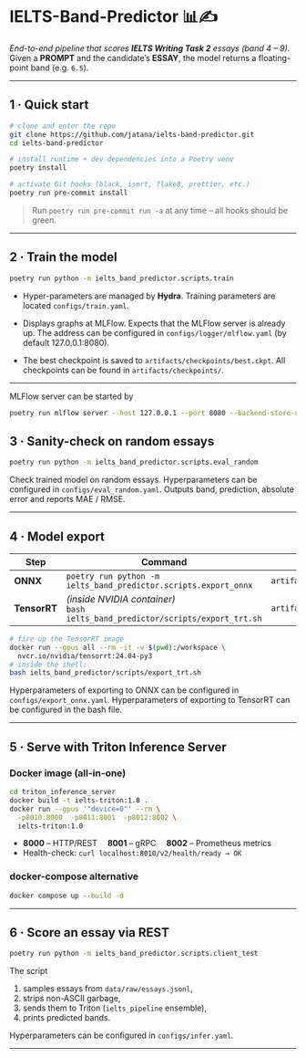 # IELTS-Band-Predictor 📊✍️

_End-to-end pipeline that scores **IELTS Writing Task 2** essays (band 4 – 9)._
Given a **PROMPT** and the candidate’s **ESSAY**, the model returns a floating-point band (e.g. `6.5`).

---

## 1 · Quick start

```bash
# clone and enter the repo
git clone https://github.com/jatana/ielts-band-predictor.git
cd ielts-band-predictor

# install runtime + dev dependencies into a Poetry venv
poetry install

# activate Git hooks (black, isort, flake8, prettier, etc.)
poetry run pre-commit install
```

> Run `poetry run pre-commit run -a` at any time – all hooks should be green.

---

## 2 · Train the model

```bash
poetry run python -m ielts_band_predictor.scripts.train
```

- Hyper-parameters are managed by **Hydra**. Training parameters are located `configs/train.yaml`.

- Displays graphs at MLFlow. Expects that the MLFlow server is already up. The address can be configured in `configs/logger/mlflow.yaml` (by default 127.0.0.1:8080).

- The best checkpoint is saved to `artifacts/checkpoints/best.ckpt`. All checkpoints can be found in `artifacts/checkpoints/`.

---

MLFlow server can be started by

```bash
poetry run mlflow server --host 127.0.0.1 --port 8080 --backend-store-uri sqlite:///mlflow.db --default-artifact-root ./mlruns
```

## 3 · Sanity-check on random essays

```bash
poetry run python -m ielts_band_predictor.scripts.eval_random
```

Check trained model on random essays. Hyperparameters can be configured in `configs/eval_random.yaml`. Outputs band, prediction, absolute error and reports MAE / RMSE.

---

## 4 · Model export

| Step         | Command                                                                          | Result                 |
| ------------ | -------------------------------------------------------------------------------- | ---------------------- |
| **ONNX**     | `poetry run python -m ielts_band_predictor.scripts.export_onnx`                  | `artifacts/model.onnx` |
| **TensorRT** | _(inside NVIDIA container)_<br>`bash ielts_band_predictor/scripts/export_trt.sh` | `artifacts/model.plan` |

```bash
# fire up the TensorRT image
docker run --gpus all --rm -it -v $(pwd):/workspace \
  nvcr.io/nvidia/tensorrt:24.04-py3
# inside the shell:
bash ielts_band_predictor/scripts/export_trt.sh
```

Hyperparameters of exporting to ONNX can be configured in `configs/export_onnx.yaml`. Hyperparameters of exporting to TensorRT can be configured in the bash file.

---

## 5 · Serve with Triton Inference Server

### Docker image (all-in-one)

```bash
cd triton_inference_server
docker build -t ielts-triton:1.0 .
docker run --gpus '"device=0"' --rm \
  -p8010:8000  -p8011:8001  -p8012:8002 \
  ielts-triton:1.0
```

- **8000** – HTTP/REST  **8001** – gRPC  **8002** – Prometheus metrics
- Health-check: `curl localhost:8010/v2/health/ready → OK`

### docker-compose alternative

```bash
docker compose up --build -d
```

---

## 6 · Score an essay via REST

```bash
poetry run python -m ielts_band_predictor.scripts.client_test
```

The script

1. samples essays from `data/raw/essays.jsonl`,
2. strips non-ASCII garbage,
3. sends them to Triton (`ielts_pipeline` ensemble),
4. prints predicted bands.

Hyperparameters can be configured in `configs/infer.yaml`.

---
